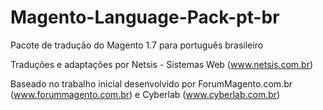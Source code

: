 Magento-Language-Pack-pt-br
===========================

Pacote de tradução do Magento 1.7 para português brasileiro

Traduções e adaptações por Netsis - Sistemas Web (www.netsis.com.br)

Baseado no trabalho inicial desenvolvido por ForumMagento.com.br (www.forummagento.com.br) e Cyberlab (www.cyberlab.com.br)